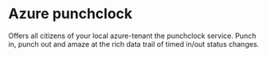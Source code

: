 # Azure punchclock

Offers all citizens of your local azure-tenant the punchclock service. Punch in, punch out and amaze at the rich data trail of timed in/out status changes.